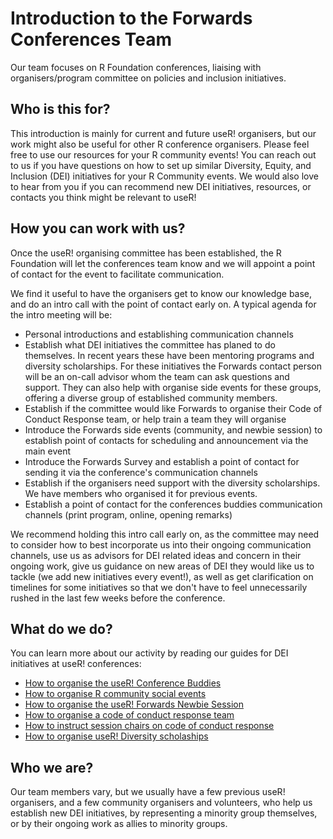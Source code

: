 # Introduction to the Forwards Conferences Team

Our team focuses on R Foundation conferences, liaising with organisers/program committee on policies and inclusion initiatives.

## Who is this for?
This introduction is mainly for current and future useR! organisers, but our work might also be useful for other R conference organisers. 
Please feel free to use our resources for your R community events! 
You can reach out to us if you have questions on how to set up similar Diversity, Equity, and Inclusion (DEI) initiatives for your R Community events.
We would also love to hear from you if you can recommend new  DEI initiatives, resources, or contacts you think might be relevant to useR!

## How you can work with us?
Once the useR! organising committee has been established, the R Foundation will let the conferences team know and we will appoint a point of contact for the event to facilitate communication.

We find it useful to have the organisers get to know our knowledge base, and do an intro call with the point of contact early on.
A typical agenda for the intro meeting will be:
* Personal introductions and establishing communication channels
* Establish what DEI initiatives the committee has planed to do themselves. In recent years these have been mentoring programs and diversity scholarships.
For these initiatives the Forwards contact person will be an on-call advisor whom the team can ask questions and support. They can also help with organise side events for these groups, offering a diverse group of established community members.
* Establish if the committee would like Forwards to organise their Code of Conduct Response team, or help train a team they will organise
* Introduce the Forwards side events (community, and newbie session) to establish point of contacts for scheduling and announcement via the main event
* Introduce the Forwards Survey and establish a point of contact for sending it via the conference's communication channels
* Establish if the organisers need support with the diversity scholarships. We have members who organised it for previous events.
* Establish a point of contact for the conferences buddies communication channels (print program, online, opening remarks)

We recommend holding this intro call early on, as the committee may need to consider how to best incorporate us into their ongoing communication channels, use us as advisors for DEI related ideas and concern in their ongoing work, give us guidance on new areas of DEI they would like us to tackle (we add new initiatives every event!), as well as get clarification on timelines for some initiatives so that we don't have to feel unnecessarily rushed in the last few weeks before the conference.

## What do we do?
You can learn more about our activity by reading our guides for DEI initiatives at useR! conferences:
  - [How to organise the useR! Conference Buddies](https://github.com/forwards/conferences/blob/master/How-to:%20Conference%20Buddies.md)
  - [How to organise R community social events](https://github.com/forwards/conferences/blob/master/How%20to:%20Community%20Events.md)
  - [How to organise the useR! Forwards Newbie Session](https://github.com/forwards/conferences/blob/master/How-to:%20Newbie%20Session.md)
  - [How to organise a code of conduct response team](https://github.com/forwards/conferences/blob/master/How%20to:%20CoC%20Response%20Team.MD)
  - [How to instruct session chairs on code of conduct response](https://github.com/forwards/conferences/blob/master/How%20to:%20CoC%20support%20for%20Session%20Chairs.MD)
  - [How to organise useR! Diversity scholaships](https://github.com/forwards/conferences/blob/master/How-to:%20Diversity%20Scholarships.md)

## Who we are?
Our team members vary, but we usually have a few previous useR! organisers, and a few community organisers and volunteers, who help us establish new DEI initiatives, by representing a minority group themselves, or by their ongoing work as allies to minority groups.

